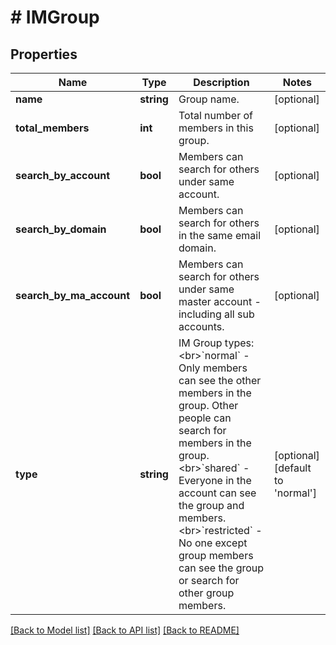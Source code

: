 # # IMGroup

## Properties

Name | Type | Description | Notes
------------ | ------------- | ------------- | -------------
**name** | **string** | Group name. | [optional]
**total_members** | **int** | Total number of members in this group. | [optional]
**search_by_account** | **bool** | Members can search for others under same account. | [optional]
**search_by_domain** | **bool** | Members can search for others in the same email domain. | [optional]
**search_by_ma_account** | **bool** | Members can search for others under same master account - including all sub accounts. | [optional]
**type** | **string** | IM Group types:&lt;br&gt;&#x60;normal&#x60; - Only members can see the other members in the group. Other people can search for members in the group.&lt;br&gt;&#x60;shared&#x60; - Everyone in the account can see the group and members. &lt;br&gt;&#x60;restricted&#x60; - No one except group members can see the group or search for other group members. | [optional] [default to 'normal']

[[Back to Model list]](../../README.md#models) [[Back to API list]](../../README.md#endpoints) [[Back to README]](../../README.md)

